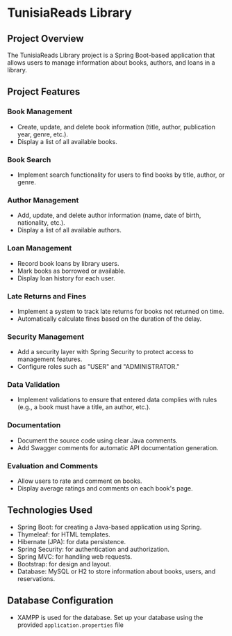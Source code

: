 # TunisiaReads Library

## Project Overview

The TunisiaReads Library project is a Spring Boot-based application that allows users to manage information about books, authors, and loans in a library.

## Project Features

### Book Management

- Create, update, and delete book information (title, author, publication year, genre, etc.).
- Display a list of all available books.

### Book Search

- Implement search functionality for users to find books by title, author, or genre.

### Author Management

- Add, update, and delete author information (name, date of birth, nationality, etc.).
- Display a list of all available authors.

### Loan Management

- Record book loans by library users.
- Mark books as borrowed or available.
- Display loan history for each user.

### Late Returns and Fines

- Implement a system to track late returns for books not returned on time.
- Automatically calculate fines based on the duration of the delay.

### Security Management

- Add a security layer with Spring Security to protect access to management features.
- Configure roles such as "USER" and "ADMINISTRATOR."

### Data Validation

- Implement validations to ensure that entered data complies with rules (e.g., a book must have a title, an author, etc.).

### Documentation

- Document the source code using clear Java comments.
- Add Swagger comments for automatic API documentation generation.

### Evaluation and Comments

- Allow users to rate and comment on books.
- Display average ratings and comments on each book's page.

## Technologies Used

- Spring Boot: for creating a Java-based application using Spring.
- Thymeleaf: for HTML templates.
- Hibernate (JPA): for data persistence.
- Spring Security: for authentication and authorization.
- Spring MVC: for handling web requests.
- Bootstrap: for design and layout.
- Database: MySQL or H2 to store information about books, users, and reservations.

## Database Configuration

- XAMPP is used for the database. Set up your database using the provided `application.properties` file
